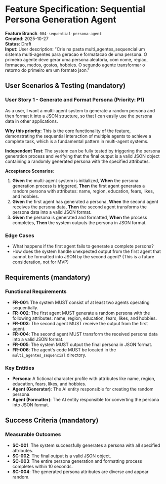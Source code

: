 # Feature Specification: Sequential Persona Generation Agent

**Feature Branch**: `004-sequential-persona-agent`  
**Created**: 2025-10-27  
**Status**: Draft  
**Input**: User description: "Crie na pasta multi_agentes_sequencial um sistema multi-agentes para geracao e formatacao de uma persona. O primeiro agente deve gerar uma persona aleatoria, com nome, regiao, formacao, medos, gostos, hobbies. O segundo agente transformar o retorno do primeiro em um formato json."

## User Scenarios & Testing (mandatory)

### User Story 1 - Generate and Format Persona (Priority: P1)

As a user, I want a multi-agent system to generate a random persona and then format it into a JSON structure, so that I can easily use the persona data in other applications.

**Why this priority**: This is the core functionality of the feature, demonstrating the sequential interaction of multiple agents to achieve a complete task, which is a fundamental pattern in multi-agent systems.

**Independent Test**: The system can be fully tested by triggering the persona generation process and verifying that the final output is a valid JSON object containing a randomly generated persona with the specified attributes.

**Acceptance Scenarios**:

1.  **Given** the multi-agent system is initialized, **When** the persona generation process is triggered, **Then** the first agent generates a random persona with attributes: name, region, education, fears, likes, and hobbies.
2.  **Given** the first agent has generated a persona, **When** the second agent receives the persona data, **Then** the second agent transforms the persona data into a valid JSON format.
3.  **Given** the persona is generated and formatted, **When** the process completes, **Then** the system outputs the persona in JSON format.

### Edge Cases

-   What happens if the first agent fails to generate a complete persona?
-   How does the system handle unexpected output from the first agent that cannot be formatted into JSON by the second agent? (This is a future consideration, not for MVP)

## Requirements (mandatory)

### Functional Requirements

-   **FR-001**: The system MUST consist of at least two agents operating sequentially.
-   **FR-002**: The first agent MUST generate a random persona with the following attributes: name, region, education, fears, likes, and hobbies.
-   **FR-003**: The second agent MUST receive the output from the first agent.
-   **FR-004**: The second agent MUST transform the received persona data into a valid JSON format.
-   **FR-005**: The system MUST output the final persona in JSON format.
-   **FR-006**: The agent's code MUST be located in the `multi_agentes_sequencial` directory.

### Key Entities

-   **Persona**: A fictional character profile with attributes like name, region, education, fears, likes, and hobbies.
-   **Agent (Generator)**: The AI entity responsible for creating the random persona.
-   **Agent (Formatter)**: The AI entity responsible for converting the persona into JSON format.

## Success Criteria (mandatory)

### Measurable Outcomes

-   **SC-001**: The system successfully generates a persona with all specified attributes.
-   **SC-002**: The final output is a valid JSON object.
-   **SC-003**: The entire persona generation and formatting process completes within 10 seconds.
-   **SC-004**: The generated persona attributes are diverse and appear random.